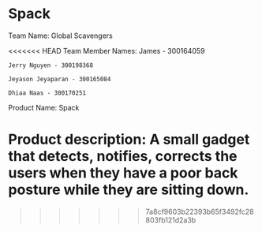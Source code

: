Spack
=====

Team Name: Global Scavengers

<<<<<<< HEAD
Team Member Names:
	James - 300164059

	Jerry Nguyen - 300198368

	Jeyason Jeyaparan - 300165084

	Dhiaa Naas - 300170251

Product Name: 
	Spack

Product description: 
	A small gadget that detects, notifies,
	corrects the users when they have a poor back posture while
	they are sitting down.
=======


>>>>>>> 7a8cf9603b22393b65f3492fc28803fb121d2a3b
